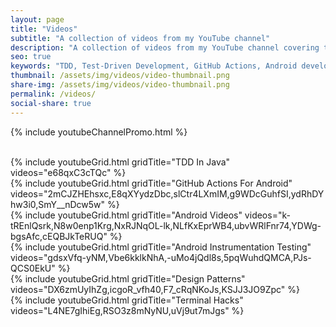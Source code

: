 ```yaml
---
layout: page
title: "Videos"
subtitle: "A collection of videos from my YouTube channel"
description: "A collection of videos from my YouTube channel covering topics like Test-Driven Development (TDD), GitHub Actions, Android development, design patterns, and terminal hacks."
seo: true
keywords: "TDD, Test-Driven Development, GitHub Actions, Android development, design patterns, terminal hacks, programming tutorials, software engineering, video tutorials"
thumbnail: /assets/img/videos/video-thumbnail.png
share-img: /assets/img/videos/video-thumbnail.png
permalink: /videos/
social-share: true
---
```


<script type="application/ld+json">
{
  "@context": "https://schema.org",
  "@type": "CollectionPage",
  "headline": "Software Development Video Tutorials",
  "description": "A collection of videos from my YouTube channel covering topics like Test-Driven Development (TDD), GitHub Actions, Android development, design patterns, and terminal hacks.",
  "author": {
    "@type": "Person",
    "name": "Ajit Singh",
    "url": "https://github.com/ajitsing"
  },
  "publisher": {
    "@type": "Person",
    "name": "Ajit Singh",
    "url": "{{ site.url }}"
  },
  "mainEntityOfPage": {
    "@type": "WebPage",
    "@id": "{{ site.url }}{{ page.url }}"
  },
  "about": [
    {
      "@type": "Thing",
      "name": "TDD"
    },
    {
      "@type": "Thing",
      "name": "GitHub Actions"
    },
    {
      "@type": "Thing",
      "name": "Android Development"
    },
    {
      "@type": "Thing",
      "name": "Design Patterns"
    }
  ],
  "breadcrumb": {
    "@type": "BreadcrumbList",
    "@id": "{{ site.url }}{{ page.url }}#breadcrumb",
    "itemListElement": [
      {
        "@type": "ListItem",
        "position": 1,
        "name": "Home",
        "item": {
          "@type": "WebSite",
          "@id": "{{ site.url }}",
          "name": "Home"
        }
      },
      {
        "@type": "ListItem",
        "position": 2,
        "name": "{{ page.title | escape }}",
        "item": {
          "@type": "CollectionPage",
          "@id": "{{ site.url }}{{ page.url }}",
          "name": "{{ page.title | escape }}"
        }
      }
    ]
  }
}
</script>

{% include youtubeChannelPromo.html %}

<br>
{% include youtubeGrid.html gridTitle="TDD In Java" videos="e68qxC3cTQc" %}

<br>
{% include youtubeGrid.html gridTitle="GitHub Actions For Android" videos="2mCJZHEhsxc,E8qXYydzDbc,slCtr4LXmIM,g9WDcGuhfSI,ydRhDYhw3i0,SmY__nDcw5w" %}

<br>
{% include youtubeGrid.html gridTitle="Android Videos" videos="k-tREnlQsrk,N8w0enp1Krg,NxRJNqOL-lk,NLfKxEprWB4,ubvWRlFnr74,YDWg-bgsAfc,cEQBJkTeRUQ" %}

<br>
{% include youtubeGrid.html gridTitle="Android Instrumentation Testing" videos="gdsxVfq-yNM,Vbe6kklkNhA,-uMo4jQdl8s,5pqWuhdQMCA,PJs-QCS0EkU" %}

<br>
{% include youtubeGrid.html gridTitle="Design Patterns" videos="DX6zmUyIhZg,icgoR_vfh40,F7_cRqNKoJs,KSJJ3JO9Zpc" %}

<br>
{% include youtubeGrid.html gridTitle="Terminal Hacks" videos="L4NE7gIhiEg,RSO3z8mNyNU,uVj9ut7mJgs" %}
